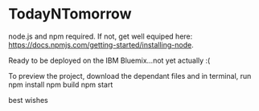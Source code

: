 # TodayNTomorrow

node.js and npm required. If not, get well equiped here: https://docs.npmjs.com/getting-started/installing-node.

Ready to be deployed on the IBM Bluemix...not yet actually :(

To preview the project, download the dependant files and in terminal, run
  npm install
  npm build
  npm start

best wishes
